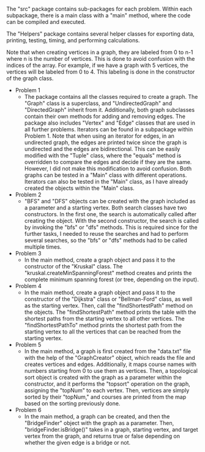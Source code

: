 The "src" package contains sub-packages for each problem. Within each subpackage, there is a main class with a "main" method, where the code can be compiled and executed.

The "Helpers" package contains several helper classes for exporting data, printing, testing, timing, and performing calculations.

Note that when creating vertices in a graph, they are labeled from 0 to n-1 where n is the number of vertices. This is done to avoid confusion with the indices of the array. For example, if we have a graph with 5 vertices, the vertices will be labeled from 0 to 4. This labeling is done in the constructor of the graph class.
- Problem 1
    - The package contains all the classes required to create a graph. The "Graph" class is a superclass, and "UndirectedGraph" and "DirectedGraph" inherit from it. Additionally, both graph subclasses contain their own methods for adding and removing edges. The package also includes "Vertex" and "Edge" classes that are used in all further problems. Iterators can be found in a subpackage within Problem 1. Note that when using an iterator for edges, in an undirected graph, the edges are printed twice since the graph is undirected and the edges are bidirectional. This can be easily modified with the "Tuple" class, where the "equals" method is overridden to compare the edges and decide if they are the same. However, I did not make this modification to avoid confusion. Both graphs can be tested in a "Main" class with different operations. Iterators can also be tested in the "Main" class, as I have already created the objects within the "Main" class.
- Problem 2
    - "BFS" and "DFS" objects can be created with the graph included as a parameter and a starting vertex. Both search classes have two constructors. In the first one, the search is automatically called after creating the object. With the second constructor, the search is called by invoking the "bfs" or "dfs" methods. This is required since for the further tasks, I needed to reuse the searches and had to perform several searches, so the "bfs" or "dfs" methods had to be called multiple times.
- Problem 3
    - In the main method, create a graph object and pass it to the constructor of the "Kruskal" class. The "kruskal.createMinSpanningForest" method creates and prints the complete minimum spanning forest (or tree, depending on the input).
- Problem 4
    - In the main method, create a graph object and pass it to the constructor of the "Dijkstra" class or "Bellman-Ford" class, as well as the starting vertex. Then, call the "findShortestPath" method on the objects. The "findShortestPath" method prints the table with the shortest paths from the starting vertex to all other vertices. The "findShortestPathTo" method prints the shortest path from the starting vertex to all the vertices that can be reached from the starting vertex.
- Problem 5
    - In the main method, a graph is first created from the "data.txt" file with the help of the "GraphCreator" object, which reads the file and creates vertices and edges. Additionally, it maps course names with numbers starting from 0 to use them as vertices. Then, a topological sort object is created with the graph as a parameter within the constructor, and it performs the "topsort" operation on the graph, assigning the "topNum" to each vertex. Then, vertices are simply sorted by their "topNum," and courses are printed from the map based on the sorting previously done.
- Problem 6
    - In the main method, a graph can be created, and then the "BridgeFinder" object with the graph as a parameter. Then, "bridgeFinder.isBridge()" takes in a graph, starting vertex, and target vertex from the graph, and returns true or false depending on whether the given edge is a bridge or not.
